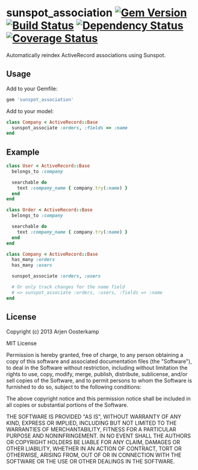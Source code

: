 # sunspot_association [![Gem Version](https://badge.fury.io/rb/sunspot_association.png)](http://badge.fury.io/rb/sunspot_association) [![Build Status](https://secure.travis-ci.org/Arjeno/sunspot_association.png?branch=master)](http://travis-ci.org/Arjeno/sunspot_association) [![Dependency Status](https://gemnasium.com/Arjeno/sunspot_association.png)](https://gemnasium.com/Arjeno/sunspot_association) [![Coverage Status](https://coveralls.io/repos/Arjeno/sunspot_association/badge.png?branch=master)](https://coveralls.io/r/Arjeno/sunspot_association)

Automatically reindex ActiveRecord associations using Sunspot.

## Usage

Add to your Gemfile:

```ruby
gem 'sunspot_association'
```

Add to your model:

```ruby
class Company < ActiveRecord::Base
  sunspot_associate :orders, :fields => :name
end
```

## Example

```ruby
class User < ActiveRecord::Base
  belongs_to :company

  searchable do
    text :company_name { company.try(:name) }
  end
end

class Order < ActiveRecord::Base
  belongs_to :company

  searchable do
    text :company_name { company.try(:name) }
  end
end

class Company < ActiveRecord::Base
  has_many :orders
  has_many :users

  sunspot_associate :orders, :users

  # Or only track changes for the name field
  # => sunspot_associate :orders, :users, :fields => :name
end
```

## License

Copyright (c) 2013 Arjen Oosterkamp

MIT License

Permission is hereby granted, free of charge, to any person obtaining
a copy of this software and associated documentation files (the
"Software"), to deal in the Software without restriction, including
without limitation the rights to use, copy, modify, merge, publish,
distribute, sublicense, and/or sell copies of the Software, and to
permit persons to whom the Software is furnished to do so, subject to
the following conditions:

The above copyright notice and this permission notice shall be
included in all copies or substantial portions of the Software.

THE SOFTWARE IS PROVIDED "AS IS", WITHOUT WARRANTY OF ANY KIND,
EXPRESS OR IMPLIED, INCLUDING BUT NOT LIMITED TO THE WARRANTIES OF
MERCHANTABILITY, FITNESS FOR A PARTICULAR PURPOSE AND
NONINFRINGEMENT. IN NO EVENT SHALL THE AUTHORS OR COPYRIGHT HOLDERS BE
LIABLE FOR ANY CLAIM, DAMAGES OR OTHER LIABILITY, WHETHER IN AN ACTION
OF CONTRACT, TORT OR OTHERWISE, ARISING FROM, OUT OF OR IN CONNECTION
WITH THE SOFTWARE OR THE USE OR OTHER DEALINGS IN THE SOFTWARE.